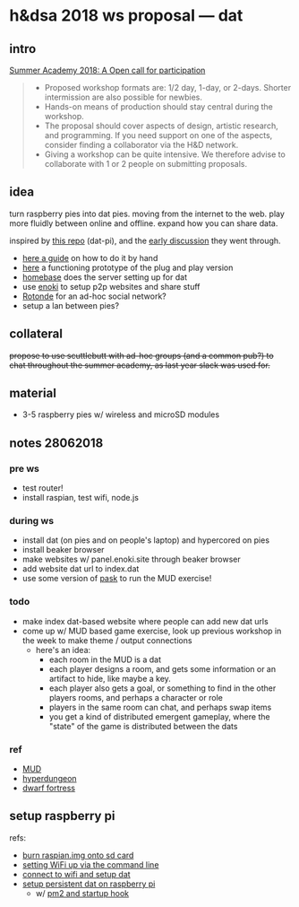 # h&dsa 2018 ws proposal — dat

## intro

[Summer Academy 2018: A Open call for participation](https://hackersanddesigners.nl/s/Events/p/Summer_Academy_2018%3A_Open_call_for_participation)

> - Proposed workshop formats are: 1/2 day, 1-day, or 2-days. Shorter intermission are also possible for newbies.
> - Hands-on means of production should stay central during the workshop.
> - The proposal should cover aspects of design, artistic research, and programming. If you need support on one of the aspects, consider finding a collaborator via the H&D network.
> - Giving a workshop can be quite intensive. We therefore advise to collaborate with 1 or 2 people on submitting proposals.

## idea

turn raspberry pies into dat pies. moving from the internet to the web. play more fluidly between online and offline. expand how you can share data.

inspired by [this repo](https://github.com/new-computers/dat-pi) (dat-pi), and the [early discussion](https://github.com/new-computers/dat-pi/issues/3) they went through.

- [here a guide](https://guides.newcomputers.group/installing-dat-raspberry-pi.html) on how to do it by hand
- [here](https://github.com/new-computers/seeder) a functioning prototype of the plug and play version
- [homebase](https://github.com/beakerbrowser/homebase) does the server setting up for dat
- use [enoki](https://enoki.site) to setup p2p websites and share stuff
- [Rotonde](https://louis.center/p2p-social-networking/) for an ad-hoc social network?
- setup a lan between pies?

## collateral

~~propose to use scuttlebutt with ad-hoc groups (and a common pub?) to chat throughout the summer academy, as last year slack was used for.~~ 

## material

- 3-5 raspberry pies w/ wireless and microSD modules

## notes 28062018

### pre ws

- test router!
- install raspian, test wifi, node.js 

### during ws

- install dat (on pies and on people's laptop) and hypercored on pies
- install beaker browser
- make websites w/ panel.enoki.site through beaker browser
- add website dat url to index.dat
- use some version of [pask](https://github.com/nonlinear-thinkering-group/pask) to run the MUD exercise!

### todo

- make index dat-based website where people can add new dat urls
- come up w/ MUD based game exercise, look up previous workshop in the week to make theme / output connections
  - here's an idea: 
    - each room in the MUD is a dat
    - each player designs a room, and gets some information or an artifact to hide, like maybe a key.
    - each player also gets a goal, or something to find in the other players rooms, and perhaps a character or role
    - players in the same room can chat, and perhaps swap items
    - you get a kind of distributed emergent gameplay, where the "state" of the game is distributed between the dats

### ref

- [MUD](https://en.m.wikipedia.org/wiki/MUD)
- [hyperdungeon](https://github.com/cblgh/hyperdungeon)
- [dwarf fortress](https://en.m.wikipedia.org/wiki/Dwarf_Fortress)

## setup raspberry pi

refs:

- [burn raspian.img onto sd card](https://www.raspberrypi.org/documentation/installation/installing-images/mac.md)
- [setting WiFi up via the command line](https://www.raspberrypi.org/documentation/configuration/wireless/wireless-cli.md)
- [connect to wifi and setup dat](https://github.com/new-computers/guides/blob/master/guides/installing-dat-raspberry-pi.md)
- [setup persistent dat on raspberry pi](https://docs.datproject.org/server)
  - w/ [pm2 and startup hook](https://pm2.io/doc/en/runtime/guide/startup-hook/)
